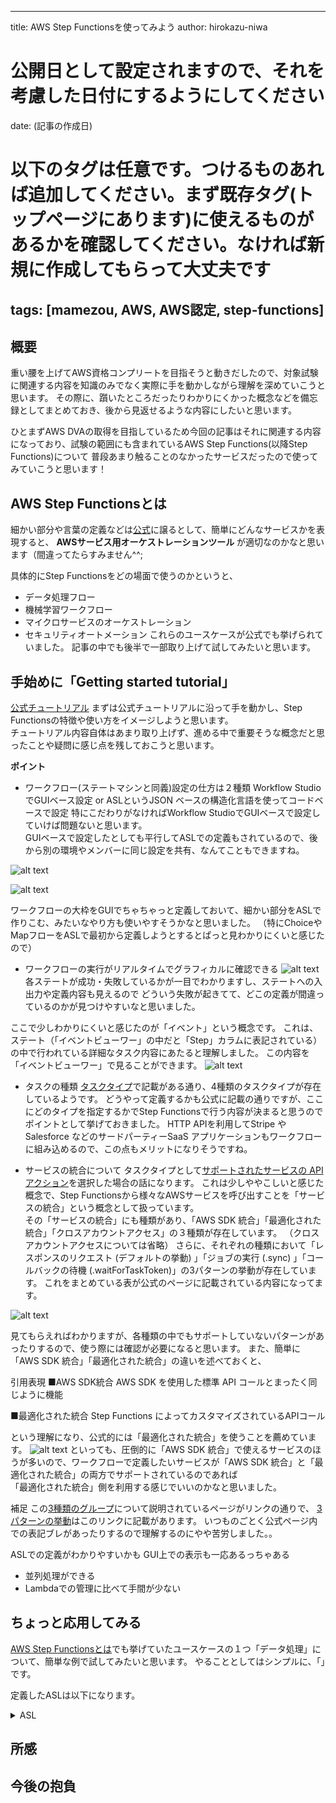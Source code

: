 ---
 title: AWS Step Functionsを使ってみよう
 author: hirokazu-niwa
 # 公開日として設定されますので、それを考慮した日付にするようにしてください
 date: (記事の作成日)
 # 以下のタグは任意です。つけるものあれば追加してください。まず既存タグ(トップページにあります)に使えるものがあるかを確認してください。なければ新規に作成してもらって大丈夫です
 tags: [mamezou, AWS, AWS認定, step-functions]
 ---

 ## 概要
 重い腰を上げてAWS資格コンプリートを目指そうと動きだしたので、対象試験に関連する内容を知識のみでなく実際に手を動かしながら理解を深めていこうと思います。
 その際に、躓いたところだったりわかりにくかった概念などを備忘録としてまとめておき、後から見返せるような内容にしたいと思います。

 ひとまずAWS DVAの取得を目指しているため今回の記事はそれに関連する内容になっており、試験の範囲にも含まれているAWS Step Functions(以降Step Functions)について
 普段あまり触ることのなかったサービスだったので使ってみていこうと思います！

## AWS Step Functionsとは
細かい部分や言葉の定義などは[公式]()に譲るとして、簡単にどんなサービスかを表現すると、
**AWSサービス用オーケストレーションツール**
が適切なのかなと思います（間違ってたらすみません^^;

具体的にStep Functionsをどの場面で使うのかというと、
- データ処理フロー
- 機械学習ワークフロー
- マイクロサービスのオーケストレーション
- セキュリティオートメーション
これらのユースケースが公式でも挙げられていました。
記事の中でも後半で一部取り上げて試してみたいと思います。


## 手始めに「Getting started tutorial」
[公式チュートリアル](https://docs.aws.amazon.com/step-functions/latest/dg/getting-started.html)
まずは公式チュートリアルに沿って手を動かし、Step Functionsの特徴や使い方をイメージしようと思います。  
チュートリアル内容自体はあまり取り上げず、進める中で重要そうな概念だと思ったことや疑問に感じ点を残しておこうと思います。

**ポイント**
- ワークフロー(ステートマシンと同義)設定の仕方は２種類
Workflow StudioでGUIベース設定 or ASLというJSON ベースの構造化言語を使ってコードベースで設定
特にこだわりがなければWorkflow StudioでGUIベースで設定していけば問題ないと思います。  
GUIベースで設定したとしても平行してASLでの定義もされているので、後から別の環境やメンバーに同じ設定を共有、なんてこともできますね。

![alt text](image-2.png)

![alt text](image-3.png)


ワークフローの大枠をGUIでちゃちゃっと定義しておいて、細かい部分をASLで作りこむ、みたいなやり方も使いやすそうかなと思いました。
（特にChoiceやMapフローをASLで最初から定義しようとするとぱっと見わかりにくいと感じたので）

- ワークフローの実行がリアルタイムでグラフィカルに確認できる
![alt text](image.png)
各ステートが成功・失敗しているかが一目でわかりますし、ステートへの入出力や定義内容も見えるので
どういう失敗が起きてて、どこの定義が間違っているのかが見つけやすいなと思いました。

ここで少しわかりにくいと感じたのが「イベント」という概念です。
これは、ステート（「イベントビューワー」の中だと「Step」カラムに表記されている）の中で行われている詳細なタスク内容にあたると理解しました。
この内容を「イベントビューワー」で見ることができます。
![alt text](image-1.png)


- タスクの種類
[タスクタイプ](https://docs.aws.amazon.com/ja_jp/step-functions/latest/dg/state-task.html#task-types)で記載がある通り、4種類のタスクタイプが存在しているようです。
どうやって定義するかも公式に記載の通りですが、ここにどのタイプを指定するかでStep Functionsで行う内容が決まると思うのでポイントとして挙げておきました。
HTTP APIを利用してStripe や Salesforce などのサードパーティーSaaS アプリケーションもワークフローに組み込めるので、この点もメリットになりそうですね。

- サービスの統合について
タスクタイプとして[サポートされたサービスの API アクション](https://docs.aws.amazon.com/ja_jp/step-functions/latest/dg/state-task.html#state-task-connector)を選択した場合の話になります。
これは少しややこしいと感じた概念で、Step Functionsから様々なAWSサービスを呼び出すことを「サービスの統合」という概念として扱っています。  
その「サービスの統合」にも種類があり、「AWS SDK 統合」「最適化された統合」「クロスアカウントアクセス」の３種類が存在しています。
（クロスアカウントアクセスについては省略）
さらに、それぞれの種類において「レスポンスのリクエスト (デフォルトの挙動) 」「ジョブの実行 (.sync) 」「コールバックの待機 (.waitForTaskToken)」の3パターンの挙動が存在しています。
これをまとめている表が公式のページに記載されている内容になってます。

![alt text](image-4.png)

見てもらえればわかりますが、各種類の中でもサポートしていないパターンがあったりするので、使う際には確認が必要になると思います。
また、簡単に「AWS SDK 統合」「最適化された統合」の違いを述べておくと、

引用表現
■AWS SDK統合
AWS SDK を使用した標準 API コールとまったく同じように機能

■最適化された統合
Step Functions によってカスタマイズされているAPIコール

という理解になり、公式的には「最適化された統合」を使うことを薦めています。
![alt text](image-5.png)
といっても、圧倒的に「AWS SDK 統合」で使えるサービスのほうが多いので、ワークフローで定義したいサービスが「AWS SDK 統合」と「最適化された統合」の両方でサポートされているのであれば  
「最適化された統合」側を利用する感じでいいのかなと思いました。

補足
この[3種類のグループ](https://docs.aws.amazon.com/ja_jp/step-functions/latest/dg/integrate-services.html)について説明されているページがリンクの通りで、
[3パターンの挙動](https://docs.aws.amazon.com/ja_jp/step-functions/latest/dg/integrate-optimized.html)はこのリンクに記載があります。
いつものごとく公式ページ内での表記ブレがあったりするので理解するのにやや苦労しました。。

ASLでの定義がわかりやすいかも
GUI上での表示も一応あるっちゃある

- 並列処理ができる
- Lambdaでの管理に比べて手間が少ない

## ちょっと応用してみる
[AWS Step Functionsとは](#aws-step-functionsとは)でも挙げていたユースケースの１つ「データ処理」について、簡単な例で試してみたいと思います。
やることとしてはシンプルに、「」です。

定義したASLは以下になります。
<details>
<summary>ASL</summary>

```
```
</details>




## 所感

## 今後の抱負

